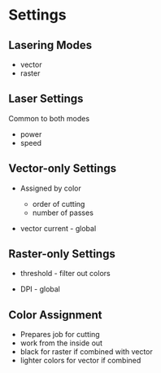 # Settings


## Lasering Modes
* vector
* raster


## Laser Settings
Common to both modes

* power
* speed


## Vector-only Settings

* Assigned by color
  * order of cutting
  * number of passes

* vector current - global


## Raster-only Settings

* threshold - filter out colors

* DPI - global


## Color Assignment

* Prepares job for cutting
* work from the inside out
* black for raster if combined with vector
* lighter colors for vector if combined
